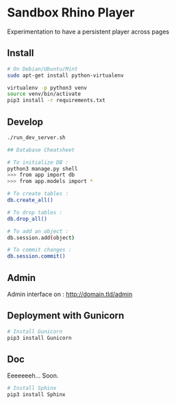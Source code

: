 # Sandbox Rhino Player

Experimentation to have a persistent player across pages

## Install

```bash
# On Debian/Ubuntu/Mint
sudo apt-get install python-virtualenv

virtualenv -p python3 venv
source venv/bin/activate
pip3 install -r requirements.txt
```

## Develop

```bash
./run_dev_server.sh

## Database Cheatsheet

# To initialize DB :
python3 manage.py shell
>>> from app import db
>>> from app.models import *

# To create tables :
db.create_all()

# To drop tables :
db.drop_all()

# To add an object :
db.session.add(object)

# To commit changes :
db.session.commit()
```
## Admin

Admin interface on : http://domain.tld/admin

## Deployment with Gunicorn

```bash
# Install Gunicorn
pip3 install Gunicorn
```
## Doc

Eeeeeeeh... Soon.

```bash
# Install Sphinx
pip3 install Sphinx
```
